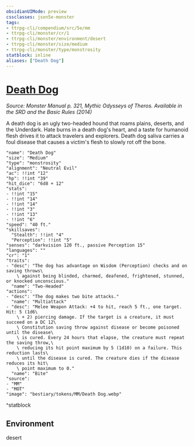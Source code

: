 ```yaml
---
obsidianUIMode: preview
cssclasses: json5e-monster
tags:
- ttrpg-cli/compendium/src/5e/mm
- ttrpg-cli/monster/cr/1
- ttrpg-cli/monster/environment/desert
- ttrpg-cli/monster/size/medium
- ttrpg-cli/monster/type/monstrosity
statblock: inline
aliases: ["Death Dog"]
---
```

# [Death Dog](3-Compendium\CLI\bestiary\monstrosity/death-dog.md)
*Source: Monster Manual p. 321, Mythic Odysseys of Theros. Available in the <span title='Systems Reference Document (5.1)'>SRD</span> and the Basic Rules (2014)*  

A death dog is an ugly two-headed hound that roams plains, deserts, and the Underdark. Hate burns in a death dog's heart, and a taste for humanoid flesh drives it to attack travelers and explorers. Death dog saliva carries a foul disease that causes a victim's flesh to slowly rot off the bone.

```statblock
"name": "Death Dog"
"size": "Medium"
"type": "monstrosity"
"alignment": "Neutral Evil"
"ac": !!int "12"
"hp": !!int "39"
"hit_dice": "6d8 + 12"
"stats":
- !!int "15"
- !!int "14"
- !!int "14"
- !!int "3"
- !!int "13"
- !!int "6"
"speed": "40 ft."
"skillsaves":
  "Stealth": !!int "4"
  "Perception": !!int "5"
"senses": "darkvision 120 ft., passive Perception 15"
"languages": ""
"cr": "1"
"traits":
- "desc": "The dog has advantage on Wisdom (Perception) checks and on saving throws\
    \ against being blinded, charmed, deafened, frightened, stunned, or knocked unconscious."
  "name": "Two-Headed"
"actions":
- "desc": "The dog makes two bite attacks."
  "name": "Multiattack"
- "desc": "Melee Weapon Attack: +4 to hit, reach 5 ft., one target. Hit: 5 (1d6\
    \ + 2) piercing damage. If the target is a creature, it must succeed on a DC 12\
    \ Constitution saving throw against disease or become poisoned until the disease\
    \ is cured. Every 24 hours that elapse, the creature must repeat the saving throw,\
    \ reducing its hit point maximum by 5 (1d10) on a failure. This reduction lasts\
    \ until the disease is cured. The creature dies if the disease reduces its hit\
    \ point maximum to 0."
  "name": "Bite"
"source":
- "MM"
- "MOT"
"image": "bestiary/tokens/MM/Death Dog.webp"
```
^statblock

## Environment

desert